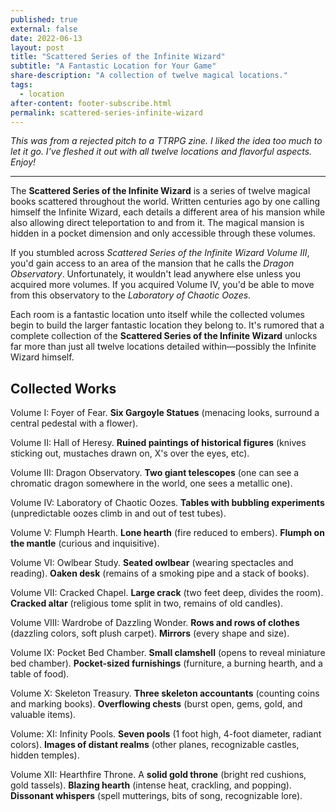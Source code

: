 ```yaml
---
published: true
external: false
date: 2022-06-13
layout: post
title: "Scattered Series of the Infinite Wizard"
subtitle: "A Fantastic Location for Your Game"
share-description: "A collection of twelve magical locations."
tags:
  - location
after-content: footer-subscribe.html
permalink: scattered-series-infinite-wizard
---
```


*This was from a rejected pitch to a TTRPG zine. I liked the idea too much to let it go. I've fleshed it out with all twelve locations and flavorful aspects. Enjoy!*

---

The **Scattered Series of the Infinite Wizard** is a series of twelve magical books scattered throughout the world. Written centuries ago by one calling himself the Infinite Wizard, each details a different area of his mansion while also allowing direct teleportation to and from it. The magical mansion is hidden in a pocket dimension and only accessible through these volumes.

If you stumbled across *Scattered Series of the Infinite Wizard Volume III*, you'd gain access to an area of the mansion that he calls the *Dragon Observatory*. Unfortunately, it wouldn't lead anywhere else unless you acquired more volumes. If you acquired Volume IV, you'd be able to move from this observatory to the *Laboratory of Chaotic Oozes*.

Each room is a fantastic location unto itself while the collected volumes begin to build the larger fantastic location they belong to. It's rumored that a complete collection of the **Scattered Series of the Infinite Wizard** unlocks far more than just all twelve locations detailed within—possibly the Infinite Wizard himself.

## Collected Works

Volume I: Foyer of Fear. **Six Gargoyle Statues** (menacing looks, surround a central pedestal with a flower).

Volume II: Hall of Heresy. **Ruined paintings of historical figures** (knives sticking out, mustaches drawn on, X's over the eyes, etc).

Volume III: Dragon Observatory. **Two giant telescopes** (one can see a chromatic dragon somewhere in the world, one sees a metallic one).

Volume IV: Laboratory of Chaotic Oozes. **Tables with bubbling experiments** (unpredictable oozes climb in and out of test tubes).

Volume V: Flumph Hearth. **Lone hearth** (fire reduced to embers). **Flumph on the mantle** (curious and inquisitive).

Volume VI: Owlbear Study. **Seated owlbear** (wearing spectacles and reading). **Oaken desk** (remains of a smoking pipe and a stack of books).

Volume VII: Cracked Chapel. **Large crack** (two feet deep, divides the room). **Cracked altar** (religious tome split in two, remains of old candles).

Volume VIII: Wardrobe of Dazzling Wonder. **Rows and rows of clothes** (dazzling colors, soft plush carpet). **Mirrors** (every shape and size).

Volume IX: Pocket Bed Chamber. **Small clamshell** (opens to reveal miniature bed chamber). **Pocket-sized furnishings** (furniture, a burning hearth, and a table of food).

Volume X: Skeleton Treasury. **Three skeleton accountants** (counting coins and marking books). **Overflowing chests** (burst open, gems, gold, and valuable items).

Volume: XI: Infinity Pools. **Seven pools** (1 foot high, 4-foot diameter, radiant colors). **Images of distant realms** (other planes, recognizable castles, hidden temples).

Volume XII: Hearthfire Throne. A **solid gold throne** (bright red cushions, gold tassels). **Blazing hearth** (intense heat, crackling, and popping). **Dissonant whispers** (spell mutterings, bits of song, recognizable lore).